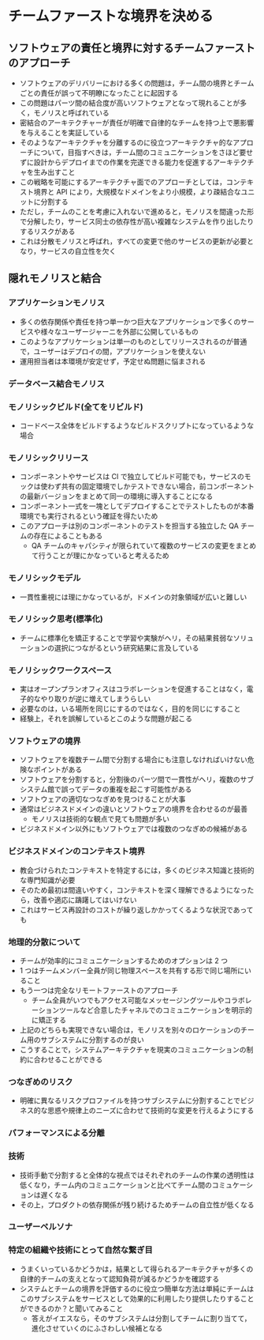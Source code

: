 # チームファーストな境界を決める

## ソフトウェアの責任と境界に対するチームファーストのアプローチ

- ソフトウェアのデリバリーにおける多くの問題は，チーム間の境界とチームごとの責任が誤って不明瞭になったことに起因する
- この問題はパーツ間の結合度が高いソフトウェアとなって現れることが多く，モノリスと呼ばれている
- 密結合のアーキテクチャーが責任が明確で自律的なチームを持つ上で悪影響を与えることを実証している
- そのようなアーキテクチャを分離するのに役立つアーキテクチャ的なアプローチについて，目指すべきは，チーム間のコミュニケーションをさほど要せずに設計からデプロイまでの作業を完遂できる能力を促進するアーキテクチャを生み出すこと
- この戦略を可能にするアーキテクチャ面でのアプローチとしては，コンテキスト境界と API により，大規模なドメインをより小規模，より疎結合なユニットに分割する
- ただし，チームのことを考慮に入れないで進めると，モノリスを間違った形で分解したり，サービス同士の依存性が高い複雑なシステムを作り出したりするリスクがある
- これは分散モノリスと呼ばれ，すべての変更で他のサービスの更新が必要となり，サービスの自立性を欠く

## 隠れモノリスと結合

### アプリケーションモノリス

- 多くの依存関係や責任を持つ単一かつ巨大なアプリケーションで多くのサービスや様々なユーザージャーニを外部に公開しているもの
- このようなアプリケーションは単一のものとしてリリースされるのが普通で，ユーザーはデプロイの間，アプリケーションを使えない
- 運用担当者は本環境が安定せず，予定せぬ問題に悩まされる

### データベース結合モノリス

### モノリシックビルド(全てをリビルド)

- コードベース全体をビルドするようなビルドスクリプトになっているような場合

### モノリシックリリース

- コンポーネントやサービスは CI で独立してビルド可能でも，サービスのモックは使わず共有の固定環境でしかテストできない場合，前コンポーネントの最新バージョンをまとめて同一の環境に導入することになる
- コンポーネント一式を一塊としてデプロイすることでテストしたものが本番環境でも実行されるという確証を得たいため
- このアプローチは別のコンポーネントのテストを担当する独立した QA チームの存在によることもある
  - QA チームのキャパシティが限られていて複数のサービスの変更をまとめて行うことが理にかなっていると考えるため

### モノリシックモデル

- 一貫性重視には理にかなっているが，ドメインの対象領域が広いと難しい

### モノリシック思考(標準化)

- チームに標準化を矯正することで学習や実験がヘリ，その結果貧弱なソリューションの選択につながるという研究結果に言及している

### モノリシックワークスペース

- 実はオープンプランオフィスはコラボレーションを促進することはなく，電子的なやり取りが逆に増えてしまうらしい
- 必要なのは，いる場所を同じにするのではなく，目的を同じにすること
- 経験上，それを誤解しているとこのような問題が起こる

### ソフトウェアの境界

- ソフトウェアを複数チーム間で分割する場合にも注意しなければいけない危険なポイントがある
- ソフトウェアを分割すると，分割後のパーツ間で一貫性がヘリ，複数のサブシステム館で誤ってデータの重複を起こす可能性がある
- ソフトウェアの適切なつなぎめを見つけることが大事
- 通常はビジネスドメインの違いとソフトウェアの境界を合わせるのが最善
  - モノリスは技術的な観点で見ても問題が多い
- ビジネスドメイン以外にもソフトウェアでは複数のつなぎめの候補がある

### ビジネスドメインのコンテキスト境界

- 教会づけられたコンテキストを特定するには，多くのビジネス知識と技術的な専門知識が必要
- そのため最初は間違いやすく，コンテキストを深く理解できるようになったら，改善や適応に躊躇してはいけない
- これはサービス再設計のコストが繰り返しかかってくるような状況であっても

### 地理的分散について

- チームが効率的にコミュニケーションするためのオプションは 2 つ
- 1 つはチームメンバー全員が同じ物理スペースを共有する形で同じ場所にいること
- もう一つは完全なリモートファーストのアプローチ
  - チーム全員がいつでもアクセス可能なメッセージングツールやコラボレーションツールなど合意したチャネルでのコミュニケーションを明示的に矯正する
- 上記のどちらも実現できない場合は，モノリスを別々のロケーションのチーム用のサブシステムに分割するのが良い
- こうすることで，システムアーキテクチャを現実のコミュニケーションの制約に合わせることができる

### つなぎめのリスク

- 明確に異なるリスクプロファイルを持つサブシステムに分割することでビジネス的な思惑や規律上のニーズに合わせて技術的な変更を行えるようにする

### パフォーマンスによる分離

### 技術

- 技術手動で分割すると全体的な視点ではそれぞれのチームの作業の透明性は低くなり，チーム内のコミュニケーションと比べてチーム間のコミュケーションは遅くなる
- その上，プロダクトの依存関係が残り続けるためチームの自立性が低くなる

### ユーザーペルソナ

### 特定の組織や技術にとって自然な繋ぎ目

- うまくいっているかどうかは，結果として得られるアーキテクチャが多くの自律的チームの支えとなって認知負荷が減るかどうかを確認する
- システムとチームの境界を評価するのに役立つ簡単な方法は単純にチームはこのサブシステムをサービスとして効果的に利用したり提供したりすることができるのか？と聞いてみること
  - 答えがイエスなら，そのサブシステムは分割してチームに割り当てて，進化させていくのにふさわしい候補となる
